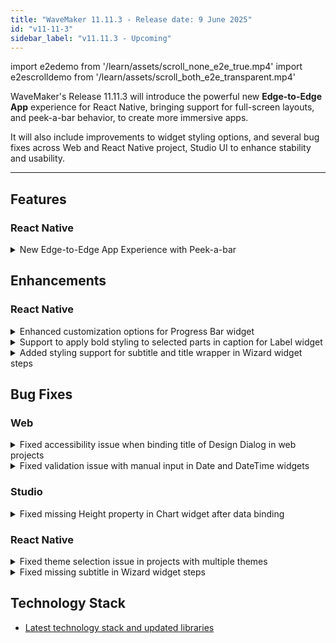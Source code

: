 ```yaml
---
title: "WaveMaker 11.11.3 - Release date: 9 June 2025"
id: "v11-11-3"
sidebar_label: "v11.11.3 - Upcoming"
---
```


import e2edemo from '/learn/assets/scroll_none_e2e_true.mp4'
import e2escrolldemo from '/learn/assets/scroll_both_e2e_transparent.mp4'


WaveMaker's Release 11.11.3 will introduce the powerful new **Edge-to-Edge App** experience for React Native, bringing support for full-screen layouts, and peek-a-bar behavior, to create more immersive apps.

It will also include improvements to widget styling options, and several bug fixes across Web and React Native project, Studio UI to enhance stability and usability.

---

## Features

### React Native

<details>
<summary>New Edge-to-Edge App Experience with Peek-a-bar</summary>

We’ve introduced a powerful new feature set to help you build **modern, immersive edge-to-edge mobile apps**. These capabilities are now configurable directly from Studio, providing a seamless developer experience.

#### 🌟 Features Overview

##### ✅ Edge-to-Edge Apps
Enable full-screen UI experiences by extending app content beneath:
- The **Status Bar**
- The **Navigation Bar** (Android) / **Home Bar** (iOS)
- **Device-specific cutouts** like notches or camera holes

This enhances immersion and allows your app to utilize **100% of screen real estate**.

<video style={{width:300}} controls>
    <source src={e2edemo} />
</video>

##### ✅ Peek-a-bar (Auto-Hide Navbars)
Automatically hides the **Navigation Bar** and **Tab Bar** when users scroll down — giving content more room to breathe. As users scroll up, these bars **reappear** with a smooth transition.

<video style={{width:300}} controls>
    <source src={e2escrolldemo} />
</video>

##### ✅ Studio UI

![Studio UI](/learn/assets/e2eUI.png)

💡 Benefits
- More usable screen space for content
- Modern visual behavior, consistent with native apps
- Enhanced user engagement and usability

These enhancements collectively aim to bring your app experience on par with modern design guidelines seen in popular native apps.

</details>

## Enhancements

### React Native

<details>
<summary>Enhanced customization options for Progress Bar widget</summary>

Two key enhancements were made to the Progress Bar widget:

- **Custom Tooltip Support**: You can now display contextual tooltip labels such as "Low", "Medium", "High", or show percentage values based on progress. The tooltip can be fully styled and positioned.

- **Gradient Background Styling**: The Progress Bar's fill can now be styled with a linear gradient using custom CSS classes. Developers can apply gradient backgrounds using `.app-progress-bar-bg` and override default background colors.
![Progress Bar](/learn/assets/customize_progress_bar.png)
For more details, please check [here](../how-tos/customize-progress-bar.md).

These enhancements provide greater control over the visual and contextual representation of progress values in progress bar.
</details>

<details>
<summary>Support to apply bold styling to selected parts in caption for Label widget</summary>

Added support to apply bold styling to specific parts of a Label widget’s caption. You can now wrap the desired text within `**` to highlight selected phrases in bold.

For example:
```html
<wm-label caption="Your code is valid for **10 mins** from the time of request." />
```
This allows more control over text emphasis within label captions.
</details>

<details>
<summary>Added styling support for subtitle and title wrapper in Wizard widget steps</summary>

A new CSS class `.app-wizard-step-title-wrapper` has been introduced to allow custom styling of the title and subtitle wrapper.

</details>

## Bug Fixes

### Web

<details>
<summary>Fixed accessibility issue when binding title of Design Dialog in web projects</summary>

Binding a variable to the **title** property of the Design Dialog in web projects caused an accessibility warning (`[aria-*] - attributes do not match their roles`) in Lighthouse reports. This issue has been resolved — titles bound to variables now meet accessibility standards without triggering warnings.
</details>

<details>
<summary>Fixed validation issue with manual input in Date and DateTime widgets</summary>

Fixed an issue where manually entered dates in the **Date** and **DateTime** widgets were updating `datavakue` even if they were outside the configured **Min Date**, **Max Date**, or within **Excluded Days**.

Now, validation for these constraints works as expected. If an invalid date is entered, the widget's `datavalue` will **not** be updated.
</details>

### Studio

<details>
<summary>Fixed missing Height property in Chart widget after data binding</summary>

Resolved an issue where the **Height** property of the Chart widget was disappearing from the Studio UI’s properties panel after binding the data value property. The property is now consistently visible and configurable in the UI.
</details>

### React Native

<details>
<summary>Fixed theme selection issue in projects with multiple themes</summary>

When multiple themes were present in a project, only the first theme was applied regardless of the user’s selection. This issue has been resolved — now, the theme explicitly selected by the developer in project is correctly applied across the project.
</details>

<details>
<summary>Fixed missing subtitle in Wizard widget steps</summary>

The **subtitle** configured for each step in the Wizard widget was not displaying in the preview. This issue has been resolved — subtitles now render correctly during preview.

</details>

## Technology Stack

- [Latest technology stack and updated libraries](/learn/wavemaker-release-notes#technology-stack)
